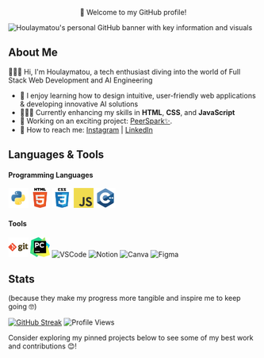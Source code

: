 <p align="center">🌟 Welcome to my GitHub profile!</p>

<img src="/Personal Banner.png" alt="Houlaymatou's personal GitHub banner with key information and visuals">


## About Me

🙋🏾‍♀️ Hi, I'm Houlaymatou, a tech enthusiast diving into the world of Full Stack Web Development and AI Engineering

- 🧠 I enjoy learning how to design intuitive, user-friendly web applications & developing innovative AI solutions
- 👩🏽‍💻 Currently enhancing my skills in **HTML**, **CSS**, and **JavaScript**
- 🥳 Working on an exciting project: [PeerSpark✨](https://www.linkedin.com/posts/houlaymatoub_%F0%9D%90%81%F0%9D%90%B2-%F0%9D%90%9A-%F0%9D%90%81%F0%9D%90%9E%F0%9D%90%A0%F0%9D%90%A2%F0%9D%90%A7%F0%9D%90%A7%F0%9D%90%9E%F0%9D%90%AB-%F0%9D%90%85%F0%9D%90%A8%F0%9D%90%AB-%F0%9D%90%81%F0%9D%90%9E%F0%9D%90%A0%F0%9D%90%A2-activity-7267425873807466496-hk4h?utm_source=share&utm_medium=member_desktop).
- 📲 How to reach me: [Instagram](https://www.instagram.com/code_techhb/) | [LinkedIn](https://www.linkedin.com/in/houlaymatoub/)  

## Languages & Tools

#### Programming Languages
<div>
  <img alt="Python" width="40px" src="https://raw.githubusercontent.com/github/explore/master/topics/python/python.png" />
  <img alt="HTML" width="40px" src="https://raw.githubusercontent.com/github/explore/main/topics/html/html.png">
  <img alt="CSS" width="40px" src="https://raw.githubusercontent.com/github/explore/main/topics/css/css.png">
  <img alt="JavaScript" width="40px" src="https://raw.githubusercontent.com/github/explore/master/topics/javascript/javascript.png">
  <img title="C++" alt="C++" width="40px" src="https://raw.githubusercontent.com/github/explore/master/topics/cpp/cpp.png">
</div>

#### Tools
<div>
  <img alt="Git" width="40px" src="https://raw.githubusercontent.com/github/explore/master/topics/git/git.png">
  <img alt="Pycharm" width="40px" src="https://raw.githubusercontent.com/github/explore/master/topics/pycharm/pycharm.png">
  <img width="40px" src="https://cdn.jsdelivr.net/gh/devicons/devicon/icons/vscode/vscode-original.svg" alt="VSCode">
  <img width="40px" src="https://cdn.jsdelivr.net/gh/devicons/devicon/icons/notion/notion-original.svg" alt="Notion">
  <img width="40px" src="https://cdn.jsdelivr.net/gh/devicons/devicon/icons/canva/canva-original.svg" alt="Canva">
  <img width="40px" src="https://cdn.jsdelivr.net/gh/devicons/devicon/icons/figma/figma-original.svg" alt="Figma">
</div>

## Stats
(because they make my progress more tangible and inspire me to keep going 🤓)
<p align="left">
  <a href="https://git.io/streak-stats"><img src="https://streak-stats.demolab.com?user=code-techhb&theme=humoris&border_radius=6.7&card_width=500&card_height=200&border=220C0C" alt="GitHub Streak" /></a>
  <img src="https://komarev.com/ghpvc/?username=code-techhb&abbreviated=true&style=flat-square&color=green" alt="Profile Views" />
</p>

Consider exploring my pinned projects below to see some of my best work and contributions 😊!
